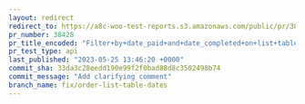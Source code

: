 ```yaml
---
layout: redirect
redirect_to: https://a8c-woo-test-reports.s3.amazonaws.com/public/pr/38428/api/index.html
pr_number: 38428
pr_title_encoded: "Filter+by+date_paid+and+date_completed+on+list+table+orders"
pr_test_type: api
last_published: "2023-05-25 13:46:20 +0000"
commit_sha: 33da3c28eedd190e99f2f0bad88d8c3502498b74
commit_message: "Add clarifying comment"
branch_name: fix/order-list-table-dates
---
```

